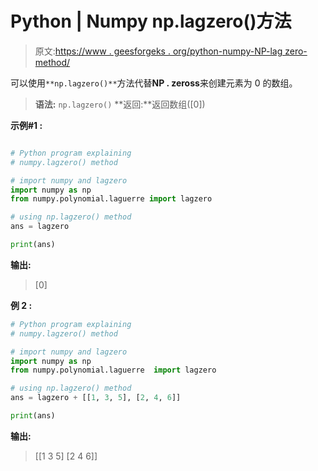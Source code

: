 # Python | Numpy np.lagzero()方法

> 原文:[https://www . geesforgeks . org/python-numpy-NP-lag zero-method/](https://www.geeksforgeeks.org/python-numpy-np-lagzero-method/)

可以使用`**np.lagzero()**`方法代替**NP . zeross**来创建元素为 0 的数组。

> **语法:** `np.lagzero()`
> **返回:**返回数组([0])

**示例#1 :**

```py

# Python program explaining
# numpy.lagzero() method 

# import numpy and lagzero
import numpy as np
from numpy.polynomial.laguerre import lagzero

# using np.lagzero() method
ans = lagzero

print(ans)
```

**输出:**

> [0]

**例 2 :**

```py
# Python program explaining
# numpy.lagzero() method 

# import numpy and lagzero
import numpy as np
from numpy.polynomial.laguerre  import lagzero

# using np.lagzero() method
ans = lagzero + [[1, 3, 5], [2, 4, 6]]

print(ans)
```

**输出:**

> [[1 3 5]
> [2 4 6]]